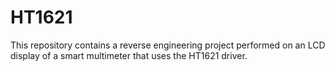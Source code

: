 # HT1621
This repository contains a reverse engineering project performed on an LCD display of a smart multimeter that uses the HT1621 driver.
